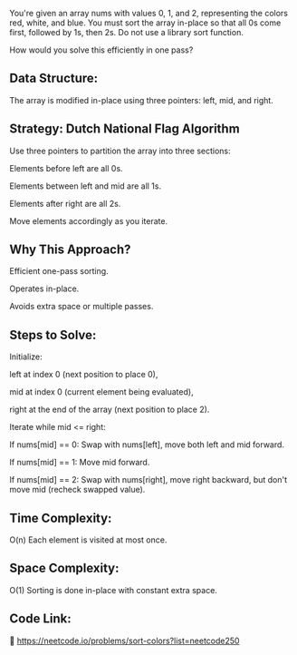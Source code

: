 You're given an array nums with values 0, 1, and 2, representing the colors red, white, and blue.
You must sort the array in-place so that all 0s come first, followed by 1s, then 2s.
Do not use a library sort function.

How would you solve this efficiently in one pass?

## Data Structure:
The array is modified in-place using three pointers: left, mid, and right.

## Strategy: Dutch National Flag Algorithm
Use three pointers to partition the array into three sections:

Elements before left are all 0s.

Elements between left and mid are all 1s.

Elements after right are all 2s.

Move elements accordingly as you iterate.

## Why This Approach?

Efficient one-pass sorting.

Operates in-place.

Avoids extra space or multiple passes.

## Steps to Solve:

Initialize:

left at index 0 (next position to place 0),

mid at index 0 (current element being evaluated),

right at the end of the array (next position to place 2).

Iterate while mid <= right:

If nums[mid] == 0:
Swap with nums[left], move both left and mid forward.

If nums[mid] == 1:
Move mid forward.

If nums[mid] == 2:
Swap with nums[right], move right backward, but don't move mid (recheck swapped value).

## Time Complexity:
O(n)
Each element is visited at most once.

## Space Complexity:
O(1)
Sorting is done in-place with constant extra space.

## Code Link:
🔗 https://neetcode.io/problems/sort-colors?list=neetcode250